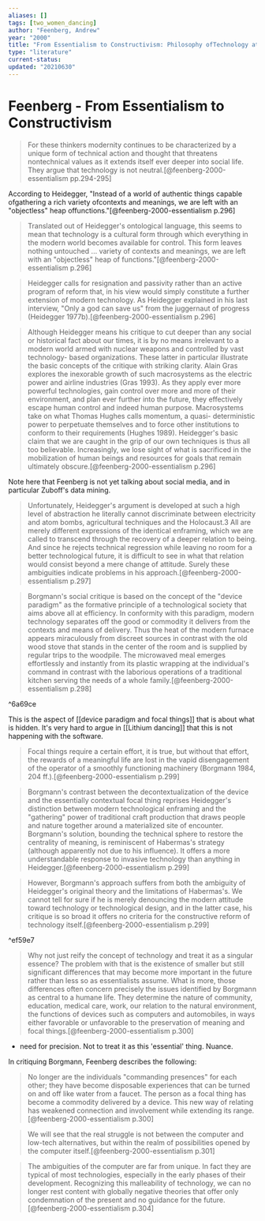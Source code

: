 ```yaml
---
aliases: []
tags: [two_women_dancing]
author: "Feenberg, Andrew"
year: "2000"
title: "From Essentialism to Constructivism: Philosophy ofTechnology at the Crossroads"
type: "literature"
current-status: 
updated: "20210630"
---
```


# Feenberg - From Essentialism to Constructivism

> For these thinkers modernity continues to be characterized by a unique form of technical action and thought that threatens nontechnical values as it extends itself ever deeper into social life. They argue that technology is not neutral.[@feenberg-2000-essentialism pp.294-295] 


According to Heidegger, "Instead of a world of authentic things capable ofgathering a rich variety ofcontexts and meanings, we are left with an "objectless" heap offunctions."[@feenberg-2000-essentialism p.296]

> Translated out of Heidegger's ontological language, this seems to mean that technology is a cultural form through which everything in the modern world becomes available for control. This form leaves nothing untouched ... variety of contexts and meanings, we are left with an "objectless" heap of functions."[@feenberg-2000-essentialism p.296]


> Heidegger calls for resignation and passivity rather than an active program of reform that, in his view would simply constitute a further extension of modern technology. As Heidegger explained in his last interview, "Only a god can save us" from the juggernaut of progress (Heidegger 1977b).[@feenberg-2000-essentialism p.296]

> Although Heidegger means his critique to cut deeper than any social or historical fact about our times, it is by no means irrelevant to a modern world armed with nuclear weapons and controlled by vast technology- based organizations. These latter in particular illustrate the basic concepts of the critique with striking clarity. Alain Gras explores the inexorable growth of such macrosystems as the electric power and airline industries (Gras 1993). As they apply ever more powerful technologies, gain control over more and more of their environment, and plan ever further into the future, they effectively escape human control and indeed human purpose. Macrosystems take on what Thomas Hughes calls momentum, a quasi- deterministic power to perpetuate themselves and to force other institutions to conform to their requirements (Hughes 1989).
> Heidegger's basic claim that we are caught in the grip of our own techniques is thus all too believable. Increasingly, we lose sight of what is sacrificed in the mobilization of human beings and resources for goals that remain ultimately obscure.[@feenberg-2000-essentialism p.296]

Note here that Feenberg is not yet talking about social media, and in particular Zuboff's data mining.

> Unfortunately, Heidegger's argument is developed at such a high level of abstraction he literally cannot discriminate between electricity and atom bombs, agricultural techniques and the Holocaust.3 All are merely different expressions of the identical enframing, which we are called to transcend through the recovery of a deeper relation to being. And since he rejects technical regression while leaving no room for a better technological future, it is difficult to see in what that relation would consist beyond a mere change of attitude. Surely these ambiguities indicate problems in his approach.[@feenberg-2000-essentialism p.297]

> Borgmann's social critique is based on the concept of the "device paradigm" as the formative principle of a technological society that aims above all at efficiency. In conformity with this paradigm, modern technology separates off the good or commodity it delivers from the contexts and means of delivery. Thus the heat of the modern furnace appears miraculously from discreet sources in contrast with the old wood stove that stands in the center of the room and is supplied by regular trips to the woodpile. The microwaved meal emerges effortlessly and instantly from its plastic wrapping at the individual's command in contrast with the laborious operations of a traditional kitchen serving the needs of a whole family.[@feenberg-2000-essentialism p.298]

^6a69ce

This is the aspect of [[device paradigm and focal things]] that is about what is hidden. It's very hard to argue in [[Lithium dancing]] that this is not happening with the software. 

> Focal things require a certain effort, it is true, but without that effort, the rewards of a meaningful life are lost in the vapid disengagement of the operator of a smoothly functioning machinery (Borgmann 1984, 204 ff.).[@feenberg-2000-essentialism p.299]

> Borgmann's contrast between the decontextualization of the device and the essentially contextual focal thing reprises Heidegger's distinction between modern technological enframing and the "gathering" power of traditional craft production that draws people and nature together around a materialized site of encounter. Borgmann's solution, bounding the technical sphere to restore the centrality of meaning, is reminiscent of Habermas's strategy (although apparently not due to his influence). It offers a more understandable response to invasive technology than anything in Heidegger.[@feenberg-2000-essentialism p.299]

> However, Borgmann's approach suffers from both the ambiguity of Heidegger's original theory and the limitations of Habermas's. We cannot tell for sure if he is merely denouncing the modern attitude toward technology or technological design, and in the latter case, his critique is so broad it offers no criteria for the constructive reform of technology itself.[@feenberg-2000-essentialism p.299]

^ef59e7

> Why not just reify the concept of technology and treat it as a singular essence? The problem with that is the existence of smaller but still significant differences that may become more important in the future rather than less so as essentialists assume. What is more, those differences often concern precisely the issues identified by Borgmann as central to a humane life. They determine the nature of community, education, medical care, work, our relation to the natural environment, the functions of devices such as computers and automobiles, in ways either favorable or unfavorable to the preservation of meaning and focal things.[@feenberg-2000-essentialism p.300]

- need for precision. Not to treat it as this 'essential' thing. Nuance. 

In critiquing Borgmann, Feenberg describes the following:

> No longer are the individuals "commanding presences" for each other; they have become disposable experiences that can be turned on and off like water from a faucet. The person as a focal thing has become a commodity delivered by a device. This new way of relating has weakened connection and involvement while extending its range.[@feenberg-2000-essentialism p.300]

> We will see that the real struggle is not between the computer and low-tech alternatives, but within the realm of possibilities opened by the computer itself.[@feenberg-2000-essentialism p.301]

> The ambiguities of the computer are far from unique. In fact they are typical of most technologies, especially in the early phases of their development. Recognizing this malleability of technology, we can no longer rest content with globally negative theories that offer only condemnation of the present and no guidance for the future.[@feenberg-2000-essentialism p.304]


